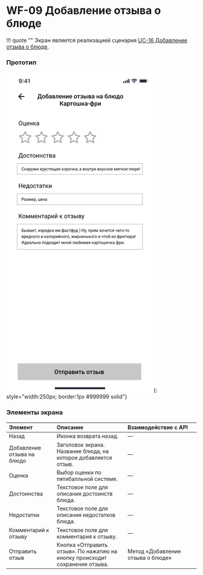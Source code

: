 # WF-09 Добавление отзыва о блюде

!!! quote ""
    Экран является реализацией сценария [UC-16 Добавление отзыва о блюде](../requirements/uc16.md). 

### Прототип

![](../img/screen09.png){: style="width:250px; border:1px #999999 solid"}

### Элементы экрана

| **Элемент**                | **Описание**                                                                  | Взаимодействие&nbsp;с&nbsp;API    |
| :------------------------- | :---------------------------------------------------------------------------- | :-------------------------------- |
| Назад                      | Иконка возврата назад.                                                        | —                                 |
| Добавление отзыва на блюдо | Заголовок экрана. Название блюда, на которое добавляется отзыв.               | —                                 |
| Оценка                     | Выбор оценки по пятибалльной системе.                                         | —                                 |
| Достоинства                | Текстовое поле для описания достоинств блюда.                                 | —                                 |
| Недостатки                 | Текстовое поле для описания недостатков блюда.                                | —                                 |
| Комментарий к отзыву       | Текстовое поле для комментария к отзыву.                                      | —                                 |
| Отправить отзыв            | Кнопка «Отправить отзыв». По нажатию на кнопку  происходит сохранение отзыва. | Метод «Добавление отзыва о блюде» |
